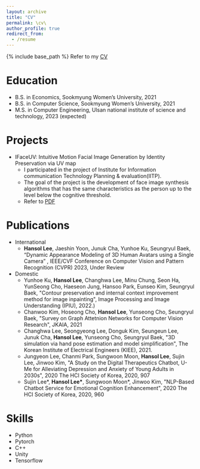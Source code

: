 ```yaml
---
layout: archive
title: "CV"
permalink: \cv\
author_profile: true
redirect_from:
  - /resume
---
```


{% include base_path %}
Refer to my [CV](https://unistackr0-my.sharepoint.com/:b:/g/personal/hansollee_unist_ac_kr/Ed6PJVQ9IkBLuLARlBpPPiUBtwwqXjbUrXAI2OBG6Lt8Xg?e=tfEgUD)

Education
======
* B.S. in Economics, Sookmyung Women’s University, 2021
* B.S. in Computer Science, Sookmyung Women’s University, 2021
* M.S. in Computer Engineering, Ulsan national institute of science and technology, 2023 (expected)

Projects
======
* IFaceUV: Intuitive Motion Facial Image Generation by Identity Preservation via UV map
  * I participated in the project of Institute for Information  communication Technology Planning & evaluation(IITP).
  * The goal of the project is the development of face image synthesis algorithms that has the same characteristics as the person up to the level below the cognitive threshold.
  * Refer to [PDF](https://unistackr0-my.sharepoint.com/:b:/g/personal/hansollee_unist_ac_kr/EcmZh1Yo7P9AiQ9thmqd_lcBsxK39J0nDvJ6NZbQMCdKrw?e=45HpXG)

Publications
======
* International
  * **Hansol Lee**, Jaeshin Yoon, Junuk Cha, Yunhoe Ku, Seungryul Baek, “Dynamic Appearance Modeling of 3D Human Avatars using a Single Camera” , IEEE/CVF Conference on Computer Vision and Pattern Recognition (CVPR) 2023, Under Review
* Domestic
  * Yunhoe Ku, **Hansol Lee**, Changhwa Lee, Minu Chung, Seon Ha, YunSeong Cho, Haeseon Jung, Hansoo Park, Eunseo Kim, Seungryul Baek, "Contour preservation and internal context improvement method for image inpainting", Image Processing and Image Understanding (IPIU), 2022.) 
  * Chanwoo Kim, Hoseong Cho, **Hansol Lee**, Yunseong Cho, Seungryul Baek, "Survey on Graph Attetnion Networks for Computer Vision Research", JKAIA, 2021
  * Changhwa Lee, Seongyeong Lee, Donguk Kim, Seungeun Lee, Junuk Cha, **Hansol Lee**, Yunseong Cho, Seungryul Baek, "3D simulation via hand pose estimation and model simplification", The Korean Institute of Electrical Engineers (KIEE), 2021.
  * Jungyeon Lee, Chanmi Park, Sungwoon Moon, **Hansol Lee**, Sujin Lee, Jinwoo Kim, "A Study on the Digital Therapeutics Chatbot, U-Me for Alleviating Depression and Anxiety of Young Adults in 2030s", 2020 The HCI Society of Korea, 2020, 907
  * Sujin Lee\*, **Hansol Lee\***, Sungwoon Moon*, Jinwoo Kim, "NLP-Based Chatbot Service for Emotional Cognition Enhancement", 2020 The HCI Society of Korea, 2020, 960



<!-- Teaching
======
* Teaching assistant
 Hong Kong University of Science and Technology. CSE 2011: Object-Oriented Programming. Spring 2018
Hong Kong University of Science and Technology. CSE 3111: Software Engineering. Fall 2017
Hong Kong University of Science and Technology. CSE 3111: Software Engineering. Fall 2016
Georgia Institute of Technology. CS 6340: Software Testing and Analysis. Spring 2013
 -->

Skills
======
* Python
* Pytorch
* C++
* Unity
* Tensorflow


<!-- Work experience
======
* Summer 2015: Research Assistant
  * Github University
  * Duties included: Tagging issues
  * Supervisor: Professor Git

* Fall 2015: Research Assistant
  * Github University
  * Duties included: Merging pull requests
  * Supervisor: Professor Hub -->
  
<!-- 
Publications
======
  <ul>{% for post in site.publications %}
    {% include archive-single-cv.html %}
  {% endfor %}</ul> -->
  
<!-- Talks
======
  <ul>{% for post in site.talks %}
    {% include archive-single-talk-cv.html %}
  {% endfor %}</ul> -->
  
<!-- Teaching
======
  <ul>{% for post in site.teaching %}
    {% include archive-single-cv.html %}
  {% endfor %}</ul> -->
  
<!-- Service and leadership
======
* Currently signed in to 43 different slack teams
 -->
